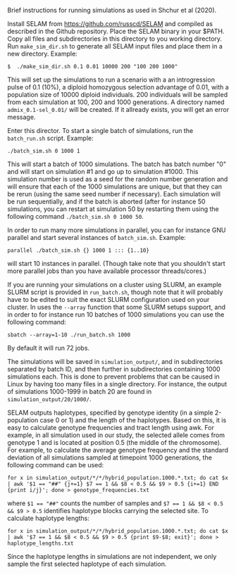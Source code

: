 Brief instructions for running simulations as used in Shchur et al (2020).

Install SELAM from https://github.com/russcd/SELAM and compiled as described in the Github repository.
Place the SELAM binary in your $PATH.
Copy all files and subdirectories in this directory to you working directory.
Run `make_sim_dir.sh` to generate all SELAM input files and place them in a new directory. Example:
```
$  ./make_sim_dir.sh 0.1 0.01 10000 200 "100 200 1000"
```

This will set up the simulations to run a scenario with a an introgression pulse of 0.1 (10%), a diploid homozygous selection advantage of 0.01, with a population size of 10000 diploid individuals. 200 individuals will be sampled from each simulation at 100, 200 and 1000 generations. A directory named `admix_0.1-sel_0.01/` will be created. If it allready exists, you will get an error message.

Enter this director. To start a single batch of simulations, run the `batch_run.sh` script. Example:

```
./batch_sim.sh 0 1000 1
```

This will start a batch of 1000 simulations. The batch has batch number "0" and will start on simulation #1  and go up to simulation #1000. This simulation number is used as a seed for the random number generation and will ensure that each of the 1000 simulations are unique, but that they can be rerun (using the same seed number if necessary). Each simulation will be run sequentially, and if the batch is aborted (after for instance 50 simulations, you can restart at simulation 50 by restarting them using the following command `./batch_sim.sh 0 1000 50`.

In order to run many more simulations in parallel, you can for instance GNU parallel and start several instances of `batch_sim.sh`. Example:

```
parallel ./batch_sim.sh {} 1000 1 ::: {1..10}
```

will start 10 instances in parallel. (Though take note that you shouldn't start more parallel jobs than you have available processor threads/cores.)

If you are running your simulations on a cluster using SLURM, an example SLURM script is provided in `run_batch.sh`, though note that it will probably have to be edited to suit the exact SLURM configuration used on your cluster. In uses the `--array` function that some SLURM setups support, and in order to for instance run 10 batches of 1000 simulations you can use the following command:

```
sbatch --array=1-10 ./run_batch.sh 1000
```

By default it will run 72 jobs.

The simulations will be saved in `simulation_output/`, and in subdirectories separated by batch ID, and then further in subdirectories containing 1000 simulations each. This is done to prevent problems that can be caused in Linux by having too many files in a single directory. For instance, the output of simulations 1000-1999 in batch 20 are found in `simulation_output/20/1000/`.

SELAM outputs haplotypes, specified by genotype identity (in a simple 2-population case 0 or 1) and the length of the haplotypes. Based on this, it is easy to calculate genotype frequencies and tract length using awk. For example, in all simulation used in our study, the selected allele comes from genotype 1 and is located at position 0.5 (the middle of the chromosome). For example, to calculate the average genotype frequency and the standard deviation of all simulations sampled at timepoint 1000 generations, the following command can be used:

```
for x in simulation_output/*/*/hybrid_population.1000.*.txt; do cat $x | awk '$1 == "##" {j+=1} $7 == 1 && $8 < 0.5 && $9 > 0.5 {i+=1} END {print i/j}'; done > genotype_frequencies.txt
```

where `$1 == "##"` counts the number of samples and `$7 == 1 && $8 < 0.5 && $9 > 0.5` identifies haplotype blocks carrying the selected site. To calculate haplotype lengths:

```
for x in simulation_output/*/*/hybrid_population.1000.*.txt; do cat $x | awk '$7 == 1 && $8 < 0.5 && $9 > 0.5 {print $9-$8; exit}'; done > haplotype_lengths.txt
```

Since the haplotype lengths in simulations are not independent, we only sample the first selected haplotype of each simulation.

